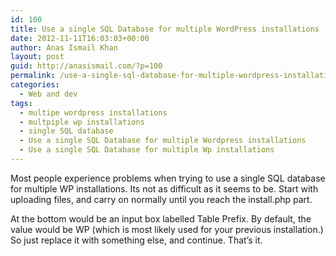 ```yaml
---
id: 100
title: Use a single SQL Database for multiple WordPress installations
date: 2012-11-11T16:03:03+00:00
author: Anas Ismail Khan
layout: post
guid: http://anasismail.com/?p=100
permalink: /use-a-single-sql-database-for-multiple-wordpress-installations
categories:
  - Web and dev
tags:
  - multipe wordpress installations
  - multpiple wp installations
  - single SQL database
  - Use a single SQL Database for multiple Wordpress installations
  - Use a single SQL Database for multiple Wp installations
---
```

Most people experience problems when trying to use a single SQL database for multiple WP installations. Its not as difficult as it seems to be. Start with uploading files, and carry on normally until you reach the install.php part.

At the bottom would be an input box labelled Table Prefix. By default, the value would be WP (which is most likely used for your previous installation.) So just replace it with something else, and continue. That&#8217;s it.